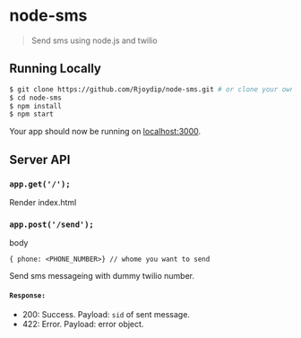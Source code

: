 # node-sms

> Send sms using node.js and twilio 

## Running Locally

```bash
$ git clone https://github.com/Rjoydip/node-sms.git # or clone your own fork
$ cd node-sms
$ npm install
$ npm start
```

Your app should now be running on [localhost:3000](http://localhost:3000).

## Server API

### `app.get('/');`

Render index.html

### `app.post('/send');`

body

```
{ phone: <PHONE_NUMBER>} // whome you want to send
```

Send sms messageing with dummy twilio number.

#### `Response:`

* 200: Success. Payload: `sid` of sent message.
* 422: Error. Payload: error object.
